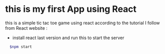 # this is my first App using React

this is a simple tic tac toe game using react according to the tutorial I follow from React website :

- install react last version and run this to start the server

```sh
  $npm start
```
